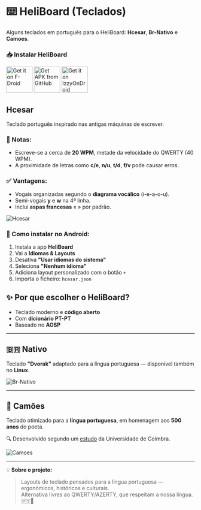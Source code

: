 # ⌨️ HeliBoard (Teclados)

Alguns teclados em português para o HeliBoard: **Hcesar**, **Br-Nativo** e **Camoes**.


### 📥 Instalar HeliBoard

[<img src="https://fdroid.gitlab.io/artwork/badge/get-it-on.png" alt="Get it on F-Droid" height="70">](https://f-droid.org/packages/helium314.keyboard/)
[<img src="https://user-images.githubusercontent.com/663460/26973090-f8fdc986-4d14-11e7-995a-e7c5e79ed925.png" alt="Get APK from GitHub" height="70">](https://github.com/Helium314/HeliBoard/releases/latest)
[<img src="https://gitlab.com/IzzyOnDroid/repo/-/raw/master/assets/IzzyOnDroid.png" alt="Get it on IzzyOnDroid" height="70">](https://apt.izzysoft.de/fdroid/index/apk/helium314.keyboard)



## Hcesar

Teclado português inspirado nas antigas máquinas de escrever.

### 📝 Notas:
- Escreve-se a cerca de **20 WPM**, metade da velocidade do QWERTY (40 WPM).
- A proximidade de letras como **c/e**, **n/u**, **t/d**, **f/v** pode causar erros.

### ✅ Vantagens:
- Vogais organizadas segundo o **diagrama vocálico** (i-e-a-o-u).
- Semi-vogais **y** e **w** na 4ª linha.
- Inclui **aspas francesas** « » por padrão.

![Hcesar](https://github.com/user-attachments/assets/3a660f80-8a63-4ddd-a98f-c3b9602ebd5b)

### 📲 Como instalar no Android:
1. Instala a app **HeliBoard**
2. Vai a **Idiomas & Layouts**
3. Desativa **"Usar idiomas do sistema"**
4. Seleciona **"Nenhum idioma"**
5. Adiciona layout personalizado com o botão `+`
6. Importa o ficheiro: `hcesar.json`



## ✨ Por que escolher o HeliBoard?

- Teclado moderno e **código aberto**
- Com **dicionário PT-PT**
- Baseado no **AOSP**

---

## 🇧🇷 Nativo

Teclado **"Dvorak"** adaptado para a língua portuguesa — disponível também no **Linux**.

![Br-Nativo](https://github.com/user-attachments/assets/02749682-1fa2-4975-9a5b-ce497cfa72fb)

---

## 📜 Camões

Teclado otimizado para a **língua portuguesa**, em homenagem aos **500 anos** do poeta.

🔍 Desenvolvido segundo um [estudo](https://www.mat.uc.pt/~pedro/cientificos/Cripto/CISUC-TR200803.pdf) da Universidade de Coimbra.

![Camoes](https://github.com/user-attachments/assets/44c0bbfe-1b62-4b34-8b61-3a7470b85d4c)

---
 💡 **Sobre o projeto:**
> Layouts de teclado pensados para a língua portuguesa — ergonómicos, históricos e culturais.  
> Alternativa livres ao QWERTY/AZERTY, que respeitam a nossa língua. 🇵🇹📱










